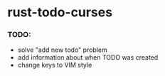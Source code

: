 # rust-todo-curses

### TODO:
- solve "add new todo" problem 
- add information about when TODO was created
- change keys to VIM style
